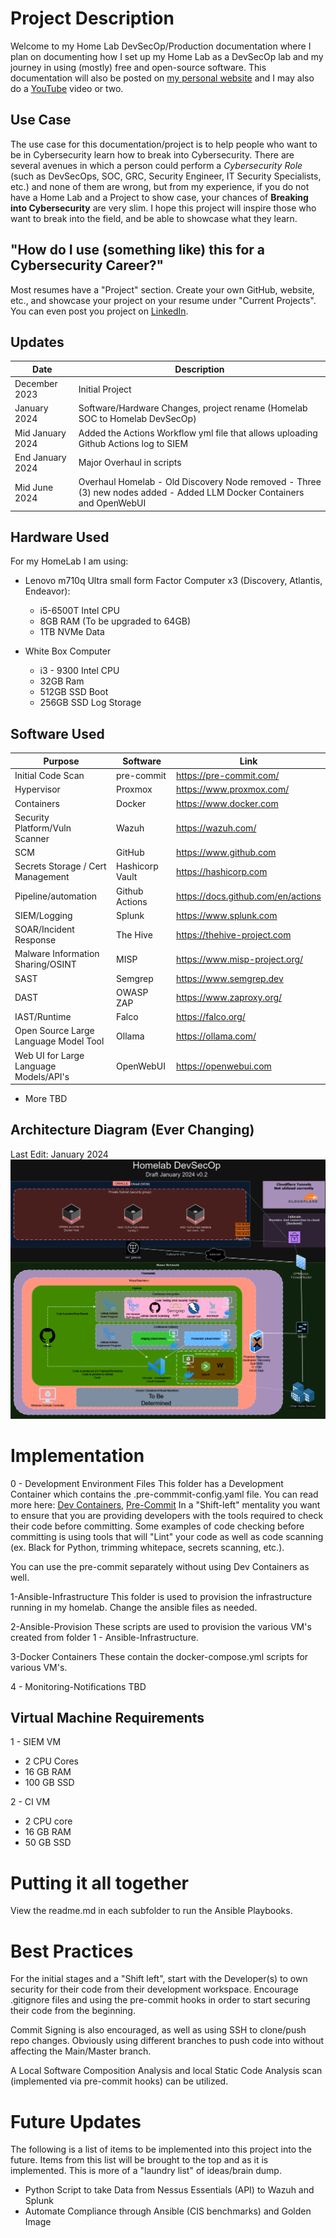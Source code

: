 #  Project Description
Welcome to my Home Lab DevSecOp/Production documentation where I plan on documenting how I set up my Home Lab as a DevSecOp lab and my journey in using (mostly) free and open-source software. This documentation will also be posted on [my personal website](https://www.initcyber.com) and I may also do a [YouTube](https://www.youtube.com/@initcyber) video or two.


## Use Case
The use case for this documentation/project is to help people who want to be in Cybersecurity learn how to break into Cybersecurity. There are several avenues in which a person could perform a *Cybersecurity Role* (such as DevSecOps, SOC, GRC, Security Engineer, IT Security Specialists, etc.) and none of them are wrong, but from my experience, if you do not have a Home Lab and a Project to show case, your chances of **Breaking into Cybersecurity** are very slim. I hope this project will inspire those who want to break into the field, and be able to showcase what they learn.

## "How do I use (something like) this for a Cybersecurity Career?"
Most resumes have a "Project" section. Create your own GitHub, website, etc., and showcase your project on your resume under "Current Projects".  You can even post you project on [LinkedIn](https://www.linkedin.com/in/imjustinjohnson/).

## Updates
| Date             | Description                                                                          |
| ---------------- | ------------------------------------------------------------------------------------ |
| December 2023    | Initial Project                                                                      |
| January 2024     | Software/Hardware Changes, project rename (Homelab SOC to Homelab DevSecOp)          |
| Mid January 2024 | Added the Actions Workflow yml file that allows uploading Github Actions log to SIEM |
| End January 2024 | Major Overhaul in scripts                                                            |
| Mid June 2024    | Overhaul Homelab - Old Discovery Node removed - Three (3) new nodes added - Added LLM Docker Containers and OpenWebUI    |

## Hardware Used
For my HomeLab I am using:

 - Lenovo m710q Ultra small form Factor Computer x3 (Discovery, Atlantis, Endeavor):
	 - i5-6500T Intel CPU
	 - 8GB RAM (To be upgraded to 64GB)
	 - 1TB NVMe Data 

 - White Box Computer
     - i3 - 9300 Intel CPU
     - 32GB Ram
     - 512GB SSD Boot
     - 256GB SSD Log Storage

## Software Used
| Purpose                           | Software          | Link                                                      |
| --------------------------------- | ----------------- | --------------------------------------------------------- |
| Initial Code Scan                 | pre-commit        | https://pre-commit.com/                                   |
| Hypervisor                        | Proxmox           | https://www.proxmox.com/                                  |
| Containers                        | Docker            | https://www.docker.com                                    |
| Security Platform/Vuln Scanner    | Wazuh             | https://wazuh.com/                                        |
| SCM                               | GitHub            | https://www.github.com                                    |
| Secrets Storage / Cert Management | Hashicorp Vault   | https://hashicorp.com
| Pipeline/automation               | Github Actions    | https://docs.github.com/en/actions                        |
| SIEM/Logging                      | Splunk            | https://www.splunk.com                                    |
| SOAR/Incident Response            | The Hive          | https://thehive-project.com                               |
| Malware Information Sharing/OSINT | MISP              | https://www.misp-project.org/                             |
| SAST                              | Semgrep           | https://www.semgrep.dev                                   |
| DAST                              | OWASP ZAP         | https://www.zaproxy.org/                                  |
| IAST/Runtime                      | Falco             | https://falco.org/                                        |
| Open Source Large Language Model Tool  | Ollama            | https://ollama.com/                                  |
| Web UI for Large Language Models/API's  | OpenWebUI   | https://openwebui.com                                     |

  - More TBD

## Architecture Diagram (Ever Changing)
Last Edit: January 2024
![HomelabDevSecOps](assets/Homelab.png)

# Implementation

0 - Development Environment Files
This  folder has a Development Container which contains the .pre-commmit-config.yaml file. You can read more here: [Dev Containers](https://code.visualstudio.com/docs/devcontainers/containers),  [Pre-Commit](https://pre-commit.com/) In a "Shift-left" mentality you want to ensure that you are providing developers with the tools required to check their code before committing. Some examples of code checking before committing is using tools that will "Lint" your code as well as code scanning (ex. Black for Python, trimming whitepace, secrets scanning, etc.). 

You can use the pre-commit separately without using Dev Containers as well.

1-Ansible-Infrastructure
This folder is used to provision the infrastructure running in my homelab. Change the ansible files as needed.

2-Ansible-Provision
These scripts are used to provision the various VM's created from folder 1 - Ansible-Infrastructure.

3-Docker Containers
These contain the docker-compose.yml scripts for various VM's.

4 - Monitoring-Notifications
TBD

## Virtual Machine Requirements

1 - SIEM VM
 - 2 CPU Cores
 - 16 GB RAM
 - 100 GB SSD

2 - CI VM
 - 2 CPU core
 - 16 GB RAM
 - 50 GB SSD



# Putting it all together

View the readme.md in each subfolder to run the Ansible Playbooks.

# Best Practices
For the initial stages and a "Shift left", start with the Developer(s) to own security for their code from their development workspace. Encourage .gitignore files and using the pre-commit hooks in order to start securing their code from the beginning.

Commit Signing is also encouraged, as well as using SSH to clone/push repo changes. Obviously using different branches to push code into without affecting the Main/Master branch.

A Local Software Composition Analysis and local Static Code Analysis scan (implemented via pre-commit hooks) can be utilized.




# Future Updates


The following is a list of items to be implemented into this project into the future. Items from this list will be brought to the top and as it is implemented. This is more of a "laundry list" of ideas/brain dump.

 - Python Script to take Data from Nessus Essentials (API) to Wazuh and Splunk
 - Automate Compliance through Ansible (CIS benchmarks) and Golden Image

